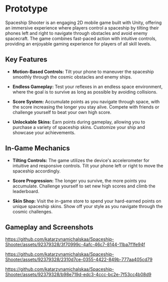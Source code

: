 # Prototype
Spaceship Shooter is an engaging 2D mobile game built with Unity, offering an immersive experience where players control a spaceship by tilting their phones left and right to navigate through obstacles and avoid enemy spacecraft. The game combines fast-paced action with intuitive controls, providing an enjoyable gaming experience for players of all skill levels.

## Key Features
- **Motion-Based Controls:** Tilt your phone to maneuver the spaceship smoothly through the cosmic obstacles and enemy ships.

- **Endless Gameplay:** Test your reflexes in an endless space environment, where the goal is to survive as long as possible by avoiding collisions.

- **Score System:** Accumulate points as you navigate through space, with the score increasing the longer you stay alive. Compete with friends or challenge yourself to beat your own high score.

- **Unlockable Skins:** Earn points during gameplay, allowing you to purchase a variety of spaceship skins. Customize your ship and showcase your achievements.

## In-Game Mechanics
- **Tilting Controls:** The game utilizes the device's accelerometer for intuitive and responsive controls. Tilt your phone left or right to move the spaceship accordingly.

- **Score Progression:** The longer you survive, the more points you accumulate. Challenge yourself to set new high scores and climb the leaderboard.

- **Skin Shop:** Visit the in-game store to spend your hard-earned points on unique spaceship skins. Show off your style as you navigate through the cosmic challenges.

## Gameplay and Screenshots

https://github.com/katarzynamichalskaa/Spaceship-Shooter/assets/92379328/3f70999c-4afc-46c7-8144-11ba7f1fe94f

https://github.com/katarzynamichalskaa/Spaceship-Shooter/assets/92379328/2310d7ce-0355-4422-849b-777aa405cd79

https://github.com/katarzynamichalskaa/Spaceship-Shooter/assets/92379328/b98e719d-edc3-4ccc-bc2e-7f53cc4b08d9

